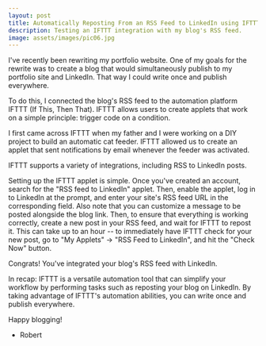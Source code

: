 ```yaml
---
layout: post
title: Automatically Reposting From an RSS Feed to LinkedIn using IFTTT
description: Testing an IFTTT integration with my blog's RSS feed.
image: assets/images/pic06.jpg
---
```

I've recently been rewriting my portfolio website. One of my goals for the rewrite was to create a blog that would simultaneously publish to my portfolio site and LinkedIn. That way I could write once and publish everywhere.

To do this, I connected the blog's RSS feed to the automation platform IFTTT (If This, Then That). IFTTT allows users to create applets that work on a simple principle: trigger code on a condition. 

I first came across IFTTT when my father and I were working on a DIY project to build an automatic cat feeder. IFTTT allowed us to create an applet that sent notifications by email whenever the feeder was activated. 

IFTTT supports a variety of integrations, including RSS to LinkedIn posts.

Setting up the IFTTT applet is simple. Once you've created an account, search for the "RSS feed to LinkedIn" applet. Then, enable the applet, log in to LinkedIn at the prompt, and enter your site's RSS feed URL in the corresponding field. Also note that you can customize a message to be posted alongside the blog link. Then, to ensure that everything is working correctly, create a new post in your RSS feed, and wait for IFTTT to repost it. This can take up to an hour -- to immediately have IFTTT check for your new post, go to "My Applets" -> "RSS Feed to LinkedIn", and hit the "Check Now" button.

Congrats! You've integrated your blog's RSS feed with LinkedIn.

In recap: IFTTT is a versatile automation tool that can simplify your workflow by performing tasks such as reposting your blog on LinkedIn. By taking advantage of IFTTT's automation abilities, you can write once and publish everywhere.

Happy blogging!

- Robert
